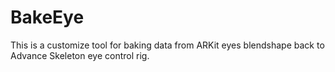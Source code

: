 # BakeEye
This is a customize tool for baking data from ARKit eyes blendshape back to Advance Skeleton eye control rig.
